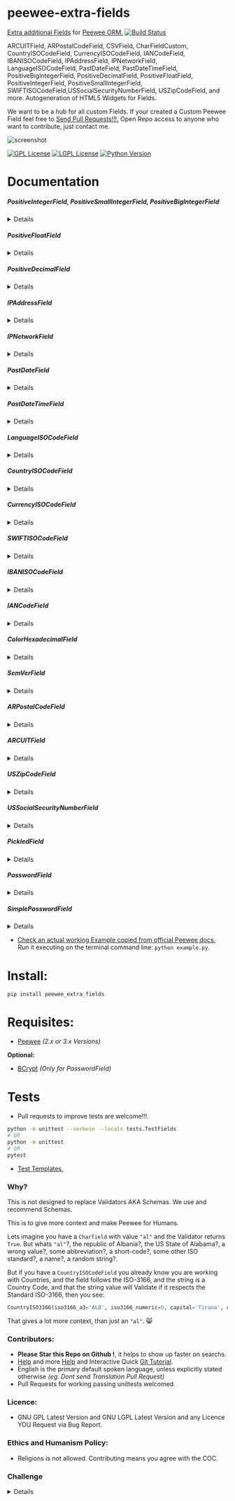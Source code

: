 # peewee-extra-fields

[Extra additional Fields](http://docs.peewee-orm.com/en/latest/peewee/models.html#creating-a-custom-field) for [Peewee ORM.](http://docs.peewee-orm.com) [![Build Status](https://travis-ci.org/juancarlospaco/peewee-extra-fields.svg?branch=master)](https://travis-ci.org/juancarlospaco/peewee-extra-fields)

ARCUITField, ARPostalCodeField, CSVField, CharFieldCustom, CountryISOCodeField, CurrencyISOCodeField, IANCodeField,
IBANISOCodeField, IPAddressField, IPNetworkField, LanguageISOCodeField, PastDateField, PastDateTimeField,
PositiveBigIntegerField, PositiveDecimalField, PositiveFloatField, PositiveIntegerField, PositiveSmallIntegerField, SWIFTISOCodeField,USSocialSecurityNumberField, USZipCodeField, and more. Autogeneration of HTML5 Widgets for Fields.

We want to be a hub for all custom Fields. If your created a Custom Peewee Field feel free to [Send Pull Requests!!!.](https://github.com/juancarlospaco/peewee-extra-fields/compare)
Open Repo access to anyone who want to contribute, just contact me.

![screenshot](https://source.unsplash.com/IClZBVw5W5A/800x400 "Illustrative Photo by https://unsplash.com/@toddquackenbush")

[![GPL License](http://img.shields.io/badge/license-GPL-blue.svg)](http://opensource.org/licenses/GPL-3.0)
[![LGPL License](http://img.shields.io/badge/license-LGPL-blue.svg)](http://opensource.org/licenses/LGPL-3.0)
[![Python Version](https://img.shields.io/badge/Python-3-brightgreen.svg)](http://python.org)


# Documentation

##### PositiveIntegerField, PositiveSmallIntegerField, PositiveBigIntegerField
<details>

`peewee_extra_fields.PositiveSmallIntegerField()`

`peewee_extra_fields.PositiveIntegerField()`

`peewee_extra_fields.PositiveBigIntegerField()`

**Description:** [`IntegerField`](http://docs.peewee-orm.com/en/latest/peewee/models.html#field-types-table) subclass but only accepts **Positive** values (>= 0).

`PositiveSmallIntegerField` accepts positive integers from `0` to `32_767` according to [the Standard SQL Oficial Specs](https://www.postgresql.org/docs/current/static/datatype-numeric.html).

`PositiveIntegerField` accepts positive integers from `0` to `2_147_483_647` according to [the Standard SQL Oficial Specs](https://www.postgresql.org/docs/current/static/datatype-numeric.html).

`PositiveBigIntegerField` accepts positive integers from `0` to `9_223_372_036_854_775_807` according to [the Standard SQL Oficial Specs](https://www.postgresql.org/docs/current/static/datatype-numeric.html).

The smaller integer field type you can use, the faster performance, by definition.

**Arguments:** None (should take the same `*args` and `**kwargs` as `IntegerField`)

**Keyword Arguments:** None (should take the same `*args` and `**kwargs` as `IntegerField`).

**Returns:** `int`.

**Base Class:** `IntegerField`, `SmallIntegerField`, `BigIntegerField`.

**Type:** `<class 'type'>`.

**Source Code file:** https://github.com/juancarlospaco/peewee-extra-fields/blob/master/peewee_extra_fields.py

| State              | OS          | Description |
| ------------------ |:-----------:| -----------:|
| :white_check_mark: | **Linux**   | Works Ok    |
| :white_check_mark: | **Os X**    | Works Ok    |
| :white_check_mark: | **Windows** | Works Ok    |

**Usage Example:**

```python
>>> from peewee_extra_fields import PositiveIntegerField  # its the same with PositiveSmallIntegerField and PositiveBigIntegerField
>>> PositiveIntegerField().db_value(1)
1
>>> PositiveIntegerField().db_value(0)
0
>>> PositiveIntegerField().db_value(-1)
Traceback (most recent call last):
  File "<stdin>", line 1, in <module>

ValueError: PositiveIntegerField Value is not a Positive Integer (valid values must be Integers >=0): -1.

```
</details>


##### PositiveFloatField
<details>

`peewee_extra_fields.PositiveFloatField(round_by: int=None)`

**Description:** [`FloatField`](http://docs.peewee-orm.com/en/latest/peewee/models.html#field-types-table) subclass but only accepts **Positive** values (>= 0).
Optionally it can round Floats using Pythons `round()` with `round_by` integer argument.

`PositiveFloatField` from `0` to `6` decimal digits precision according to [the Standard SQL Oficial Specs](https://www.postgresql.org/docs/current/static/datatype-numeric.html).

**Arguments:**
- `round()` round `float` using Pythons `round()`, optional, defaults to `None`, integer type, positive value.

**Keyword Arguments:** None (should take the same `*args` and `**kwargs` as `FloatField`).

**Returns:** `float`.

**Base Class:** `FloatField`.

**Type:** `<class 'type'>`.

**Source Code file:** https://github.com/juancarlospaco/peewee-extra-fields/blob/master/peewee_extra_fields.py

| State              | OS          | Description |
| ------------------ |:-----------:| -----------:|
| :white_check_mark: | **Linux**   | Works Ok    |
| :white_check_mark: | **Os X**    | Works Ok    |
| :white_check_mark: | **Windows** | Works Ok    |

**Usage Example:**

```python
>>> from peewee_extra_fields import PositiveFloatField
>>> PositiveFloatField().db_value(1.0)
1.0
>>> PositiveFloatField().db_value(0.0)
0.0
>>> PositiveFloatField().db_value(-1.0)
Traceback (most recent call last):
  File "<stdin>", line 1, in <module>

ValueError: PositiveFloatField Value is not a Positive Float (valid values must be Floats >=0): -1.0.

>>> PositiveFloatField(round_by=2).db_value(1.123456789)
1.12
>>> PositiveFloatField(round_by=4).db_value(1.123456789)
1.1235
>>> PositiveFloatField(round_by=-2).db_value(1.123456789)
Traceback (most recent call last):
  File "<stdin>", line 1, in <module>

ValueError: PositiveFloatField 'round_by' argument is not a Non-Zero Positive Integer number (valid values must be Integers > 0): -2.

```
</details>


##### PositiveDecimalField
<details>

`peewee_extra_fields.PositiveDecimalField(round_by: int=None)`

**Description:** [`DecimalField`](http://docs.peewee-orm.com/en/latest/peewee/models.html#field-types-table) subclass but only accepts **Positive** values (>= 0).

`PositiveDecimalField` from `0` to `131_072` decimal digits precision before the decimal point and from `0` to `16_383` decimal digits precision after the decimal point according to [the Standard SQL Oficial Specs](https://www.postgresql.org/docs/current/static/datatype-numeric.html).

up to 131072 digits before the decimal point; up to 16383 digits after the decimal point
**Arguments:**
- `round()` round `decimal.Decimal` using Pythons `Decimal().quantize().normalize()`, optional, defaults to `None`, integer type, positive value.

**Keyword Arguments:** None (should take the same `*args` and `**kwargs` as `DecimalField`).

**Returns:** `decimal.Decimal`.

**Base Class:** `DecimalField`.

**Type:** `<class 'type'>`.

**Source Code file:** https://github.com/juancarlospaco/peewee-extra-fields/blob/master/peewee_extra_fields.py

| State              | OS          | Description |
| ------------------ |:-----------:| -----------:|
| :white_check_mark: | **Linux**   | Works Ok    |
| :white_check_mark: | **Os X**    | Works Ok    |
| :white_check_mark: | **Windows** | Works Ok    |

**Usage Example:**

```python
>>> from peewee_extra_fields import PositiveDecimalField
>>> from decimal import Decimal
>>> PositiveDecimalField().db_value(Decimal("1.0"))
Decimal('1.0')
>>> PositiveDecimalField().db_value(Decimal("0.0"))
Decimal('0.0')
>>> PositiveDecimalField().db_value(Decimal("-1.0"))
Traceback (most recent call last):
  File "<stdin>", line 1, in <module>

ValueError: PositiveDecimalField Value is not a Positive Decimal (valid values must be Decimals >=0): -1.0.

>>> PositiveDecimalField(round_by=2).db_value(Decimal("1.123456789"))
Decimal('1.12')
>>> PositiveDecimalField(round_by=4).db_value(Decimal("1.123456789"))
Decimal('1.1235')
>>> PositiveDecimalField(round_by=-2).db_value(Decimal("1.123456789"))
Traceback (most recent call last):
  File "<stdin>", line 1, in <module>

ValueError: PositiveDecimalField 'round_by' argument is not a Non-Zero Positive Integer numbers (valid values must be Integers > 0): -2.

```
</details>


##### IPAddressField
<details>

`peewee_extra_fields.IPAddressField()`

**Description:** [`CharField`](http://docs.peewee-orm.com/en/latest/peewee/models.html#field-types-table) subclass but only accepts **IP Addresses** values (IPv4 & IPv6).

**Arguments:** None (should take the same `*args` and `**kwargs` as `CharField`).

**Keyword Arguments:** None (should take the same `*args` and `**kwargs` as `CharField`).

**Returns:** `IPv4Address` or `IPv6Address`.

**Base Class:** `CharField`.

**Type:** `<class 'type'>`.

**Source Code file:** https://github.com/juancarlospaco/peewee-extra-fields/blob/master/peewee_extra_fields.py

| State              | OS          | Description |
| ------------------ |:-----------:| -----------:|
| :white_check_mark: | **Linux**   | Works Ok    |
| :white_check_mark: | **Os X**    | Works Ok    |
| :white_check_mark: | **Windows** | Works Ok    |

**Usage Example:**

```python
>>> from peewee_extra_fields import IPAddressField
>>> IPAddressField().db_value("127.0.0.1")
'127.0.0.1'
>>> IPAddressField().db_value("::1")
'::1'
>>> IPAddressField().db_value("10.0.0.1")
'10.0.0.1'
>>> IPAddressField().db_value("10.0.256")
Traceback (most recent call last):
  File "<stdin>", line 1, in <module>

ValueError: IPAddressField Value string is not a Valid IP v4 or v6 Address (valid values must be a valid <class 'ipaddress.IPv4Address'>): 10.0.256 --> '10.0.256' does not appear to be an IPv4 or IPv6 address.

>>> IPAddressField().db_value("a.b.c")
Traceback (most recent call last):
  File "<stdin>", line 1, in <module>

ValueError: IPAddressField Value string is not a Valid IP v4 or v6 Address (valid values must be a valid <class 'ipaddress.IPv4Address'>): a.b.c --> 'a.b.c' does not appear to be an IPv4 or IPv6 address.

>>> IPAddressField().python_value("::1")
IPv6Address('::1')
>>> IPAddressField().python_value("172.16.0.1")
IPv4Address('172.16.0.1')
```
</details>


##### IPNetworkField
<details>

`peewee_extra_fields.IPNetworkField()`

**Description:** [`CharField`](http://docs.peewee-orm.com/en/latest/peewee/models.html#field-types-table) subclass but only accepts **IP Networks** values (IPv4 & IPv6).

**Arguments:** None (should take the same `*args` and `**kwargs` as `CharField`).

**Keyword Arguments:** None (should take the same `*args` and `**kwargs` as `CharField`).

**Returns:** `IPv4Network` or `IPv6Network`.

**Base Class:** `CharField`.

**Type:** `<class 'type'>`.

**Source Code file:** https://github.com/juancarlospaco/peewee-extra-fields/blob/master/peewee_extra_fields.py

| State              | OS          | Description |
| ------------------ |:-----------:| -----------:|
| :white_check_mark: | **Linux**   | Works Ok    |
| :white_check_mark: | **Os X**    | Works Ok    |
| :white_check_mark: | **Windows** | Works Ok    |

**Usage Example:**

```python
>>> from peewee_extra_fields import IPNetworkField
>>> IPNetworkField().db_value("10.0.0.0")
'10.0.0.0'
>>> IPNetworkField().db_value("10.0.0.0/23")
'10.0.0.0/23'
>>> IPNetworkField().db_value("256.0.0.0/23")
Traceback (most recent call last):
  File "<stdin>", line 1, in <module>

ValueError: IPNetworkField Value string is not a Valid IP v4 or v6 Network (valid values must be a valid <class 'ipaddress.IPv4Network'>): 256.0.0.0/23 --> '256.0.0.0/23' does not appear to be an IPv4 or IPv6 network.

>>> IPNetworkField().python_value("10.0.0.0/23")
IPv4Network('10.0.0.0/23')
```
</details>


##### PastDateField
<details>

`peewee_extra_fields.PastDateField()`

**Description:** [`DateField`](http://docs.peewee-orm.com/en/latest/peewee/models.html#field-types-table) subclass but only accepts dates **Not on the Future** values.
Past is Ok, Present is Ok, Future is Not Ok.
Most of times you need Dates on the Past, eg. your Birthday cant be in the Future.

This Field has an additional helper method for lazy devs:
`peewee_extra_fields.PastDateField().get_html_widget(clas: tuple=None, ids: str=None, required: bool=False)`
that will build and return a string with 1 HTML5 widget element fit for purpose for the possible values of the Field,
No CSS, No JS, Nothing Embed, just plain clear text HTML,
you can set the DOM Classes with `class` argument of `tuple` type, you can set the DOM ID with `ids` argument of `str` type,
you can set the DOM "required" with `required` argument of `bool` type, return type is always `str`,
it just returns an string does not affect the internals of the Field.

**Arguments:** None (should take the same `*args` and `**kwargs` as `IntegerField`).

**Keyword Arguments:** None (should take the same `*args` and `**kwargs` as `IntegerField`).

**Returns:** `date`.

**Base Class:** `DateField`.

**Type:** `<class 'type'>`.

**Source Code file:** https://github.com/juancarlospaco/peewee-extra-fields/blob/master/peewee_extra_fields.py

| State              | OS          | Description |
| ------------------ |:-----------:| -----------:|
| :white_check_mark: | **Linux**   | Works Ok    |
| :white_check_mark: | **Os X**    | Works Ok    |
| :white_check_mark: | **Windows** | Works Ok    |

**Usage Example:**

```python
>>> from peewee_extra_fields import PastDateField
>>> from datetime import date
>>> PastDateField().db_value(date(year=2010, month=1, day=1))
datetime.date(2010, 1, 1)
>>> PastDateField().db_value(date(year=2017, month=1, day=1))
datetime.date(2017, 1, 1)
>>> PastDateField().db_value(date(year=2020, month=1, day=1))
Traceback (most recent call last):
  File "<stdin>", line 1, in <module>

ValueError: PastDateField Dates Value is not in the Past (valid values must be in the Past): 2020-01-01.

>>> print(PastDateField().get_html_widget())
<input type="date" name="date"  max="2017-12-14">

```
</details>


##### PastDateTimeField
<details>

`peewee_extra_fields.PastDateTimeField()`

**Description:** [`DateTimeField`](http://docs.peewee-orm.com/en/latest/peewee/models.html#field-types-table) subclass but only accepts dates **Not on the Future** values.
Past is Ok, Present is Ok, Future is Not Ok.
Most of times you need DateTimes on the Past, eg. your Birthday cant be in the Future.

This Field has an additional helper method for lazy devs:
`peewee_extra_fields.PastDateTimeField().get_html_widget(clas: tuple=None, ids: str=None, required: bool=False)`
that will build and return a string with 1 HTML5 widget element fit for purpose for the possible values of the Field,
No CSS, No JS, Nothing Embed, just plain clear text HTML,
you can set the DOM Classes with `class` argument of `tuple` type, you can set the DOM ID with `ids` argument of `str` type,
you can set the DOM "required" with `required` argument of `bool` type, return type is always `str`,
it just returns an string does not affect the internals of the Field.

**Arguments:** None (should take the same `*args` and `**kwargs` as `DateTimeField`).

**Keyword Arguments:** None (should take the same `*args` and `**kwargs` as `DateTimeField`).

**Returns:** `datetime`.

**Base Class:** `DateTimeField`.

**Type:** `<class 'type'>`.

**Source Code file:** https://github.com/juancarlospaco/peewee-extra-fields/blob/master/peewee_extra_fields.py

| State              | OS          | Description |
| ------------------ |:-----------:| -----------:|
| :white_check_mark: | **Linux**   | Works Ok    |
| :white_check_mark: | **Os X**    | Works Ok    |
| :white_check_mark: | **Windows** | Works Ok    |

**Usage Example:**

```python
>>> from peewee_extra_fields import PastDateTimeField
>>> from datetime import datetime
>>> PastDateTimeField().db_value(datetime(year=2010, month=1, day=1))
datetime.datetime(2010, 1, 1, 0, 0)
>>> PastDateTimeField().db_value(datetime(year=2017, month=1, day=1))
datetime.datetime(2017, 1, 1, 0, 0)
>>> PastDateTimeField().db_value(datetime(year=2020, month=1, day=1))
Traceback (most recent call last):
  File "<stdin>", line 1, in <module>

ValueError: PastDateTimeField Dates & Times Value is not in the Past (valid values must be in the Past): 2020-01-01 00:00:00.

>>> print(PastDateTimeField().get_html_widget())
<input type="datetime-local" name="datetime" max="2017-12-14T04:40">

```
</details>



##### LanguageISOCodeField
<details>

`peewee_extra_fields.LanguageISOCodeField()`

**Description:** [`FixedCharField`](http://docs.peewee-orm.com/en/latest/peewee/models.html#field-types-table) subclass but only accepts **Language ISO Code** values (ISO-639_1).
Uses hardcoded `max_length = 2`.

This Field has an additional helper method for lazy devs:
`peewee_extra_fields.LanguageISOCodeField().get_html_widget(clas: tuple=None, ids: str=None, required: bool=False)`
that will build and return a string with 1 HTML5 widget element fit for purpose for the possible values of the Field,
No CSS, No JS, Nothing Embed, just plain clear text HTML,
you can set the DOM Classes with `class` argument of `tuple` type, you can set the DOM ID with `ids` argument of `str` type,
you can set the DOM "required" with `required` argument of `bool` type, return type is always `str`,
it just returns an string does not affect the internals of the Field.

**Arguments:** None (should take the same `*args` and `**kwargs` as `FixedCharField`).

**Keyword Arguments:** None (should take the same `*args` and `**kwargs` as `FixedCharField`).

**Returns:** `collections.namedtuple`.

**Base Class:** `FixedCharField`.

**Type:** `<class 'type'>`.

**Source Code file:** https://github.com/juancarlospaco/peewee-extra-fields/blob/master/peewee_extra_fields.py

| State              | OS          | Description |
| ------------------ |:-----------:| -----------:|
| :white_check_mark: | **Linux**   | Works Ok    |
| :white_check_mark: | **Os X**    | Works Ok    |
| :white_check_mark: | **Windows** | Works Ok    |

**Usage Example:**

```python
>>> from peewee_extra_fields import LanguageISOCodeField
>>> LanguageISOCodeField().db_value("en")
'en'
>>> LanguageISOCodeField().db_value("es")
'es'
>>> LanguageISOCodeField().python_value("es")
LanguageISO639(code='es', name='Spanish')
>>> LanguageISOCodeField().python_value("en")
LanguageISO639(code='en', name='English')
>>> LanguageISOCodeField().db_value("not valid")
Traceback (most recent call last):
  File "<stdin>", line 1, in <module>

ValueError: LanguageISOCodeField Value is 9 Characters long instead of 2 Characters long (valid values must be ISO-639_1 Language Codes): not valid.

>>> LanguageISOCodeField().db_value("xx")
Traceback (most recent call last):
  File "<stdin>", line 1, in <module>

ValueError: LanguageISOCodeField Value is not an ISO-639_1 Standard Language Code of 2 Characters long (valid values must be ISO-639_1 Language Codes): xx.

>>> print(LanguageISOCodeField().get_html_widget())
<select name="language" >
    <option selected disabled value=""></option>
    <option value="aa">(AA) Afar (afaraf)</option>
    <option value="af">(AF) Afrikaans (afrikaans)</option>
    <option value="ak">(AK) Akan (akan)</option>
#    . . . All the other ISO-639 Languages here on several HTML option elements autogenerated for you . . .  
    <option value="xh">(XH) Xhosa (isixhosa)</option>
    <option value="zu">(ZU) Zulu (isizulu)</option>
</select>

```
</details>


##### CountryISOCodeField
<details>

`peewee_extra_fields.CountryISOCodeField()`

**Description:** [`SmallIntegerField`](http://docs.peewee-orm.com/en/latest/peewee/models.html#field-types-table) subclass only accepts **Country ISO Code** string values.

It converts the 2-Characters Country ISO Code to integer Country ISO Code,
saves to Database the SmallInt, when reading from Database, reverts back,
small integer Country ISO Code to 2-Characters string Country ISO Code.

Returns 1 namedtuple with iso3166_a3, iso3166_numeric, capital, continent,
currency_code, currency_name, geoname_id, is_developed, is_independent,
languages, name, name_human, phone_code, timezones and tld.

This always stores only small positive Integer numbers of 3 digits max,
that maps 1-to-1 to 2-Characters string Country Codes, according to ISO.

Small integer is always faster than varchar or text in every aspect.

This Field has an additional helper method for lazy devs:
`peewee_extra_fields.CountryISOCodeField().get_html_widget(clas: tuple=None, ids: str=None, required: bool=False)`
that will build and return a string with 1 HTML5 widget element fit for purpose for the possible values of the Field,
No CSS, No JS, Nothing Embed, just plain clear text HTML,
you can set the DOM Classes with `class` argument of `tuple` type, you can set the DOM ID with `ids` argument of `str` type,
you can set the DOM "required" with `required` argument of `bool` type, return type is always `str`,
it just returns an string does not affect the internals of the Field.

**Arguments:** None (should take the same `*args` and `**kwargs` as `SmallIntegerField`).

**Keyword Arguments:** None (should take the same `*args` and `**kwargs` as `SmallIntegerField`).

**Returns:** `collections.namedtuple`.

**Base Class:** `SmallIntegerField`.

**Type:** `<class 'type'>`.

**Source Code file:** https://github.com/juancarlospaco/peewee-extra-fields/blob/master/peewee_extra_fields.py

| State              | OS          | Description |
| ------------------ |:-----------:| -----------:|
| :white_check_mark: | **Linux**   | Works Ok    |
| :white_check_mark: | **Os X**    | Works Ok    |
| :white_check_mark: | **Windows** | Works Ok    |

**Usage Example:**

```python
>>> from peewee_extra_fields import CountryISOCodeField
>>> CountryISOCodeField().db_value("ar")
32
>>> CountryISOCodeField().python_value(32)
CountryISO3166(iso3166_a3='ARG', iso3166_numeric=32, capital='Buenos Aires', continent='Americas', currency_code='ARS', currency_name='Argentine Peso', geoname_id=3865483, is_developed=False, is_independent=True, languages=['es-AR', 'en', 'it', 'de', 'fr', 'gn'], name='Argentina', name_human='The Argentine Republic', phone_code='54', timezones=['america/argentina/buenos_aires', 'america/argentina/cordoba', 'america/argentina/jujuy', 'america/argentina/tucuman', 'america/argentina/catamarca', 'america/argentina/la_rioja', 'america/argentina/san_juan', 'america/argentina/mendoza', 'america/argentina/rio_gallegos', 'america/argentina/ushuaia'], tld='.ar')
>>> CountryISOCodeField().db_value("xx")
Traceback (most recent call last):
  File "<stdin>", line 1, in <module>

ValueError: CountryISOCodeField Value is not an ISO-3166 Standard Country Code of 2 Characters long (valid values must be ISO-3166 Country Codes): xx.

>>> print(CountryISOCodeField().get_html_widget())
<select name="country" >
    <option selected disabled value=""></option>
    <option value="ad" data-iso3166numeric="20"  data-iso3166a3="and">(AD) Andorra</option>
    <option value="ae" data-iso3166numeric="784" data-iso3166a3="are">(AE) United Arab Emirates</option>
    <option value="af" data-iso3166numeric="4"   data-iso3166a3="afg">(AF) Afghanistan</option>
#    . . . All the other ISO-3166 Countries here on several HTML option elements autogenerated for you . . .
    <option value="za" data-iso3166numeric="710" data-iso3166a3="zaf">(ZA) South Africa</option>
    <option value="zm" data-iso3166numeric="894" data-iso3166a3="zmb">(ZM) Zambia</option>
    <option value="zw" data-iso3166numeric="716" data-iso3166a3="zwe">(ZW) Zimbabwe</option>
</select>

```
</details>


##### CurrencyISOCodeField
<details>

`peewee_extra_fields.CurrencyISOCodeField()`

**Description:** [`SmallIntegerField`](http://docs.peewee-orm.com/en/latest/peewee/models.html#field-types-table) subclass only accepts **Currency ISO Code** values.

It converts 3-Characters Currency ISO Code to integer Currency ISO Code,
saves to Database the SmallInt, when reading from Database, reverts back,
small integer Currency ISO Code to 3-Characters string Currency ISO Code.

Returns 1 namedtuple with code, name, iso4217_numeric.

This always stores only small positive Integer numbers of 3 digits max,
that maps 1-to-1 to 3-Characters string Currency Codes, according to ISO.

Small integer is always faster than varchar or text in every aspect.

This Field has an additional helper method for lazy devs:
`peewee_extra_fields.CurrencyISOCodeField().get_html_widget(clas: tuple=None, ids: str=None, required: bool=False)`
that will build and return a string with 1 HTML5 widget element fit for purpose for the possible values of the Field,
No CSS, No JS, Nothing Embed, just plain clear text HTML,
you can set the DOM Classes with `class` argument of `tuple` type, you can set the DOM ID with `ids` argument of `str` type,
you can set the DOM "required" with `required` argument of `bool` type, return type is always `str`,
it just returns an string does not affect the internals of the Field.

**Arguments:** None (should take the same `*args` and `**kwargs` as `SmallIntegerField`).

**Keyword Arguments:** None (should take the same `*args` and `**kwargs` as `SmallIntegerField`).

**Returns:** `collections.namedtuple`.

**Base Class:** `SmallIntegerField`.

**Type:** `<class 'type'>`.

**Source Code file:** https://github.com/juancarlospaco/peewee-extra-fields/blob/master/peewee_extra_fields.py

| State              | OS          | Description |
| ------------------ |:-----------:| -----------:|
| :white_check_mark: | **Linux**   | Works Ok    |
| :white_check_mark: | **Os X**    | Works Ok    |
| :white_check_mark: | **Windows** | Works Ok    |

**Usage Example:**

```python
>>> from peewee_extra_fields import CurrencyISOCodeField
>>> CurrencyISOCodeField().db_value("usd")
840
>>> CurrencyISOCodeField().python_value(840)
CurrencyISO4217(code='usd', name='United States Dollar', iso4217_numeric=840)
>>> CurrencyISOCodeField().db_value("not valid")
Traceback (most recent call last):
  File "<stdin>", line 1, in <module>

ValueError: CurrencyISOCodeField Value is 9 Characters long instead of 3 Characters long (valid values must be ISO-4217 Currency Codes): not valid.

>>> CurrencyISOCodeField().db_value("lol")
Traceback (most recent call last):
  File "<stdin>", line 1, in <module>

ValueError: CurrencyISOCodeField Value is not an ISO-4217 Standard Currency Code of 3 Characters long (valid values must be ISO-4217 Currency Codes): lol.

>>> print(CurrencyISOCodeField().get_html_widget())
<select name="currency" >
    <option selected disabled value=""></option>
    <option value="aed" data-iso4217numeric="784">(AED) United Arab Emirates Dirham</option>
    <option value="afn" data-iso4217numeric="971">(AFN) Afghan Afghani</option>
    <option value="all" data-iso4217numeric="8"  >(ALL) Albanian Lek</option>
#    . . . All the other ISO-4217 Currencies here on several HTML option elements autogenerated for you . . .
    <option value="zar" data-iso4217numeric="710">(ZAR) South African Rand</option>
    <option value="zmw" data-iso4217numeric="967">(ZMW) Zambian Kwacha</option>
    <option value="zwl" data-iso4217numeric="932">(ZWL) Zimbabwean Dollar</option>
</select>

```
</details>


##### SWIFTISOCodeField
<details>

`peewee_extra_fields.SWIFTISOCodeField()`

**Description:** [`CharField`](http://docs.peewee-orm.com/en/latest/peewee/models.html#field-types-table) subclass but only accepts **SWIFT-Codes ISO-9362** values (SWIFT Business Identifier Code BIC ISO-9362:2014, AKA SWIFT).

Has a hardcoded `max_length = 11` according to ISO-9362 Standard.

`country_code` must be a valid ISO-3166 country code according to ISO-9362 Standard.

`branch_code` can be a `str` or `None` according to ISO-9362 Standard.

This code is also known as: SWIFT-BIC, BIC code, SWIFT ID, SWIFT code or ISO-9362.

Returns a `collections.namedtuple` with `bank_code`, `country_code`, `location_code`, `branch_code`, `swift`.

**Arguments:** None (should take the same `*args` and `**kwargs` as `CharField`)

**Keyword Arguments:** None (should take the same `*args` and `**kwargs` as `CharField`).

**Returns:** `collections.namedtuple`.

**Base Class:** `CharField`.

**Type:** `<class 'type'>`.

**Source Code file:** https://github.com/juancarlospaco/peewee-extra-fields/blob/master/peewee_extra_fields.py

| State              | OS          | Description |
| ------------------ |:-----------:| -----------:|
| :white_check_mark: | **Linux**   | Works Ok    |
| :white_check_mark: | **Os X**    | Works Ok    |
| :white_check_mark: | **Windows** | Works Ok    |

**Usage Example:**

```python
>>> from peewee_extra_fields import SWIFTISOCodeField  
>>> SWIFTISOCodeField().python_value("DEUTDEFF")
SWIFTCodeISO9362(bank_code='DEUT', country_code='DE', location_code='FF', branch_code=None, swift='DEUTDEFF')

>>> SWIFTISOCodeField().python_value("NEDSZAJJ")
SWIFTCodeISO9362(bank_code='NEDS', country_code='ZA', location_code='JJ', branch_code=None, swift='NEDSZAJJ')

>>> SWIFTISOCodeField().python_value("DABADKKK")
SWIFTCodeISO9362(bank_code='DABA', country_code='DK', location_code='KK', branch_code=None, swift='DABADKKK')

>>> SWIFTISOCodeField().python_value("UNCRITMM")
SWIFTCodeISO9362(bank_code='UNCR', country_code='IT', location_code='MM', branch_code=None, swift='UNCRITMM')

>>> SWIFTISOCodeField().db_value("")
Traceback (most recent call last):
  File "<stdin>", line 1, in <module>

ValueError: SWIFTISOCodeField Value string is not a Valid SWIFT-Code ISO-9362:2014 (valid values must not be an Empty String): "".

>>> SWIFTISOCodeField().db_value("None")
Traceback (most recent call last):
  File "<stdin>", line 1, in <module>

ValueError: SWIFTISOCodeField Value string is not a Valid SWIFT-Code ISO-9362:2014 (valid values must be a valid SWIFT-Code of 8 or 11 characters long): NONE.

```
</details>


##### IBANISOCodeField
<details>

`peewee_extra_fields.IBANISOCodeField()`

**Description:** [`CharField`](http://docs.peewee-orm.com/en/latest/peewee/models.html#field-types-table) subclass but only accepts **IBAN-Codes ISO 13616:2007** values (International Bank Account Number (IBAN).

Has a hardcoded `max_length = 34` according to ISO-13616 Standard.

`country_code` must be a valid ISO-3166 country code according to ISO-13616 Standard.

Returns a `collections.namedtuple` with `country_code`, `checksum`, `bban`, `iban_pretty`, `iban`.

**Arguments:** None (should take the same `*args` and `**kwargs` as `CharField`)

**Keyword Arguments:** None (should take the same `*args` and `**kwargs` as `CharField`).

**Returns:** `collections.namedtuple`.

**Base Class:** `CharField`.

**Type:** `<class 'type'>`.

**Source Code file:** https://github.com/juancarlospaco/peewee-extra-fields/blob/master/peewee_extra_fields.py

| State              | OS          | Description |
| ------------------ |:-----------:| -----------:|
| :white_check_mark: | **Linux**   | Works Ok    |
| :white_check_mark: | **Os X**    | Works Ok    |
| :white_check_mark: | **Windows** | Works Ok    |

**Usage Example:**

```python
>>> from peewee_extra_fields import IBANISOCodeField  
>>> IBANISOCodeField().db_value("DE44 5001 0517 5407 3249 31")
'DE44500105175407324931'

>>> IBANISOCodeField().python_value("DE44 5001 0517 5407 3249 31")
SWIFTCodeISO9362(country_code='DE', check_code='44', bban='500105175407324931', iban_pretty='DE44 5001 0517 5407 3249 31', iban='DE44500105175407324931')

>>> IBANISOCodeField().python_value("GB29 NWBK 6016 1331 9268 19")
SWIFTCodeISO9362(country_code='GB', check_code='29', bban='NWBK60161331926819', iban_pretty='GB29 NWBK 6016 1331 9268 19', iban='GB29NWBK60161331926819')

>>> IBANISOCodeField().python_value("SA03 8000 0000 6080 1016 7519")
SWIFTCodeISO9362(country_code='SA', check_code='03', bban='80000000608010167519', iban_pretty='SA03 8000 0000 6080 1016 7519', iban='SA0380000000608010167519')

>>> IBANISOCodeField().python_value("CH93 0076 2011 6238 5295 7")
SWIFTCodeISO9362(country_code='CH', check_code='93', bban='00762011623852957', iban_pretty='CH93 0076 2011 6238 5295 7', iban='CH9300762011623852957')
>>> IBANISOCodeField().python_value("GB82 WEST 1234 5698 7654 32")
SWIFTCodeISO9362(country_code='GB', check_code='82', bban='WEST12345698765432', iban_pretty='GB82 WEST 1234 5698 7654 32', iban='GB82WEST12345698765432')

>>> IBANISOCodeField().db_value("DEzz 5001 0517 5407 3249 31")
Traceback (most recent call last):
  File "<stdin>", line 1, in <module>

ValueError: IBANISOCodeField Value string is not a Valid IBAN-Code ISO-13616:2007 (valid values must be a valid IBAN-Code, must contain a Valid IBAN CheckSum Digit): DEZZ500105175407324931 -> zz.

>>> IBANISOCodeField().db_value("DE00 5001 0517 5407 3249 31")
Traceback (most recent call last):
  File "<stdin>", line 1, in <module>

ValueError: IBANISOCodeField Value string is not a Valid IBAN-Code ISO-13616:2007 (valid values must have a valid IBAN CheckSum digits): DE00500105175407324931 -> 00.

>>> IBANISOCodeField().db_value("")
Traceback (most recent call last):
  File "<stdin>", line 1, in <module>

ValueError: IBANISOCodeField Value string is not a Valid IBAN-Code ISO-13616:2007 (valid values must not be an Empty String): "".

>>> IBANISOCodeField().db_value("DE00 5001 0517 5407 3249 3100 0000 0000 0000")
Traceback (most recent call last):
  File "<stdin>", line 1, in <module>

ValueError: IBANISOCodeField Value string is not a Valid IBAN-Code ISO-13616:2007 (valid values must be a valid IBAN-Code ISO-13616 of 34 characters max): DE0050010517540732493100000000000000.

```
</details>


##### IANCodeField
<details>

`peewee_extra_fields.IANCodeField()`

**Description:** [`CharField`](http://docs.peewee-orm.com/en/latest/peewee/models.html#field-types-table) subclass but only accepts **IAN Codes** values, International Article Number (AKA European Article Number or EAN or IAN).

Has a hardcoded `max_length = 13` according to Wikipedia.

Notice this is not an ISO Standard, if you work with this codes, any improvement is welcome.

CheckSum for 8 to 13 IAN-Codes only.

**Arguments:** None (should take the same `*args` and `**kwargs` as `CharField`)

**Keyword Arguments:** None (should take the same `*args` and `**kwargs` as `CharField`).

**Returns:** `str`.

**Base Class:** `CharField`.

**Type:** `<class 'type'>`.

**Source Code file:** https://github.com/juancarlospaco/peewee-extra-fields/blob/master/peewee_extra_fields.py

| State              | OS          | Description |
| ------------------ |:-----------:| -----------:|
| :white_check_mark: | **Linux**   | Works Ok    |
| :white_check_mark: | **Os X**    | Works Ok    |
| :white_check_mark: | **Windows** | Works Ok    |

**Usage Example:**

```python
>>> from peewee_extra_fields import IANCodeField  
>>> IANCodeField().db_value("5901234123457")
'5901234123457'

>>> IANCodeField().db_value("4012345123456")
'4012345123456'

>>> IANCodeField().db_value("")
Traceback (most recent call last):
  File "<stdin>", line 1, in <module>

ValueError: IANCodeField Value string is not a Valid International Article Number (IAN) (valid values must not be an Empty String): "".

>>> IANCodeField().db_value("1234567896765756756")
Traceback (most recent call last):
  File "<stdin>", line 1, in <module>

ValueError: IANCodeField Value string is not a Valid International Article Number (IAN) (valid values must be a valid IAN of 13 characters max): 1234567896765756756.

>>> IANCodeField().db_value("1234567890")
Traceback (most recent call last):
  File "<stdin>", line 1, in <module>

ValueError: IANCodeField Value string is not a Valid International Article Number IAN 8~13 Characters (valid values must have a valid IAN CheckSum int): 1234567890.

```
</details>


##### ColorHexadecimalField
<details>

`peewee_extra_fields.ColorHexadecimalField()`

**Description:** [`FixedCharField`](http://docs.peewee-orm.com/en/latest/peewee/models.html#field-types-table) subclass but only accepts **Colors on Hexadecimal** values (4 & 7 chars format).
Format is 3 or 6 Hexadecimal characters, eg `"#00ff00"`, `"#be0"`, etc.
Values must start with a `"#"`.
Values must be 4 or 7 characters long.
Has a hardcoded `max_length = 7`.

**Arguments:** None (should take the same `*args` and `**kwargs` as `FixedCharField`).

**Keyword Arguments:** None (should take the same `*args` and `**kwargs` as `FixedCharField`).

**Returns:** `collections.namedtuple`.

**Base Class:** `FixedCharField`.

**Type:** `<class 'type'>`.

**Source Code file:** https://github.com/juancarlospaco/peewee-extra-fields/blob/master/peewee_extra_fields.py

| State              | OS          | Description |
| ------------------ |:-----------:| -----------:|
| :white_check_mark: | **Linux**   | Works Ok    |
| :white_check_mark: | **Os X**    | Works Ok    |
| :white_check_mark: | **Windows** | Works Ok    |

**Usage Example:**

```python
>>> from peewee_extra_fields import ColorHexadecimalField
>>> ColorHexadecimalField().db_value("#f0f0f0")
'#f0f0f0'

>>> ColorHexadecimalField().db_value("#be0")
'#bbee00'

>>> ColorHexadecimalField().db_value("#fe0")
'#ffee00'

>>> ColorHexadecimalField().db_value("#bebebe")
'#bebebe'

>>> ColorHexadecimalField().python_value("#f0f0f0")
Color(hex='#f0f0f0', rgb=RGB(red=240, green=240, blue=240), hls=HLS(h=0.0, l=240.0, s=0.0), hsv=HSV(h=0.0, s=0.0, v=240), yiq=YIQ(y=240.0, i=0.0, q=0.0), css='rgb(240,240,240)', css_prcnt='rgb(94%,94%,94%)')

>>> ColorHexadecimalField().python_value("#ffee00")
Color(hex='#ffee00', rgb=RGB(red=255, green=238, blue=0), hls=HLS(h=0.16, l=127.5, s=-1.01), hsv=HSV(h=0.16, s=1.0, v=255), yiq=YIQ(y=216.92, i=86.75, q=-70.66), css='rgb(255,238,0)', css_prcnt='rgb(100%,93%,0%)')

>>> ColorHexadecimalField().python_value("#ffee00").hex
'#ffee00'

>>> ColorHexadecimalField().python_value("#bebebe")
Color(hex='#bebebe', rgb=RGB(red=190, green=190, blue=190), hls=HLS(h=0.0, l=190.0, s=0.0), hsv=HSV(h=0.0, s=0.0, v=190), yiq=YIQ(y=190.0, i=0.0, q=0.0), css='rgb(190,190,190)', css_prcnt='rgb(74%,74%,74%)')

>>> ColorHexadecimalField().db_value("#bebehh")
Traceback (most recent call last):
  File "<stdin>", line 1, in <module>

ValueError: ColorHexadecimalField Value is not an Hexadecimal (values must be Hexadecimals): #bebehh invalid literal for int() with base 16: 'bebehh'

>>> ColorHexadecimalField().db_value("#bebe")
Traceback (most recent call last):
  File "<stdin>", line 1, in <module>

ValueError: ColorHexadecimalField Value is 5 Characters long instead of 7 or 4 Characters long (valid values must be exactly 7 or 4 characters): #bebe.

>>> ColorHexadecimalField().db_value("#bebebe0")
Traceback (most recent call last):
  File "<stdin>", line 1, in <module>

ValueError: ColorHexadecimalField Value is 8 Characters long instead of 7 or 4 Characters long (valid values must be exactly 7 or 4 characters): #bebebe0.

>>> ColorHexadecimalField().db_value("bebebeb")
Traceback (most recent call last):
  File "<stdin>", line 1, in <module>

ValueError: ColorHexadecimalField Value is not a valid RGB Hexadecimal Color value of 7 characters long (valid values must start with '#'): bebebeb.

```
</details>


##### SemVerField
<details>

`peewee_extra_fields.SemVerField()`

**Description:** [`CharField`](http://docs.peewee-orm.com/en/latest/peewee/models.html#field-types-table) subclass but only accepts **Semantic Versions** values (from 5 to 255 chars format).
Format standard spec is from [https://semver.org](https://semver.org).
Has a hardcoded `max_length = 255` as recommended on semver.org.

**Arguments:** None (should take the same `*args` and `**kwargs` as `CharField`).

**Keyword Arguments:** None (should take the same `*args` and `**kwargs` as `CharField`).

**Returns:** `str`.

**Base Class:** `CharField`.

**Type:** `<class 'type'>`.

**Source Code file:** https://github.com/juancarlospaco/peewee-extra-fields/blob/master/peewee_extra_fields.py

| State              | OS          | Description |
| ------------------ |:-----------:| -----------:|
| :white_check_mark: | **Linux**   | Works Ok    |
| :white_check_mark: | **Os X**    | Works Ok    |
| :white_check_mark: | **Windows** | Works Ok    |

**Usage Example:**

```python
>>> from peewee_extra_fields import SemVerField
>>> SemVerField().db_value("1.0.0")
'1.0.0'

>>> SemVerField().db_value("0.0.1")
'0.0.1'

>>> SemVerField().db_value("v1.0.0")
'v1.0.0'

>>> SemVerField().db_value("1.2.3-alpha.10.beta.0+build.unicorn.rainbow")
'1.2.3-alpha.10.beta.0+build.unicorn.rainbow'

>>> SemVerField().db_value("0.0.0-foo")
'0.0.0-foo'

>>> SemVerField().db_value("2.7.2-foo+bar")
'2.7.2-foo+bar'

>>> SemVerField().db_value("1.2.3-alpha.10.beta.0")
'1.2.3-alpha.10.beta.0'

>>> SemVerField().db_value("99.0.0")
'99.0.0'

>>> SemVerField().db_value("2.7.2+asdf")
'2.7.2+asdf'

>>> SemVerField().db_value("1.2.3-a.b.c.10.d.5")
'1.2.3-a.b.c.10.d.5'

>>> SemVerField().db_value("")
Traceback (most recent call last):
  File "<stdin>", line 1, in <module>

ValueError: SemVerField Value is not a valid Semantic Version string, from 5 to 255 characters long(valid values must match a Regex "\bv?(?:0|[1-9]\d*)\.(?:0|[1-9]\d*)\.(?:0|[1-9]\d*)(?:-[\da-z-]+(?:\.[\da-z-]+)*)?(?:\+[\da-z-]+(?:\.[\da-z-]+)*)?\b"): .

>>> SemVerField().db_value("0a")
Traceback (most recent call last):
  File "<stdin>", line 1, in <module>

ValueError: SemVerField Value is not a valid Semantic Version string, from 5 to 255 characters long (valid values must match a Regex "\bv?(?:0|[1-9]\d*)\.(?:0|[1-9]\d*)\.(?:0|[1-9]\d*)(?:-[\da-z-]+(?:\.[\da-z-]+)*)?(?:\+[\da-z-]+(?:\.[\da-z-]+)*)?\b"): 0a.

>>> SemVerField().db_value("cat")
Traceback (most recent call last):
  File "<stdin>", line 1, in <module>

ValueError: SemVerField Value is not a valid Semantic Version string, from 5 to 255 characters long (valid values must match a Regex "\bv?(?:0|[1-9]\d*)\.(?:0|[1-9]\d*)\.(?:0|[1-9]\d*)(?:-[\da-z-]+(?:\.[\da-z-]+)*)?(?:\+[\da-z-]+(?:\.[\da-z-]+)*)?\b"): cat.

```
</details>


##### ARPostalCodeField
<details>

`peewee_extra_fields.ARPostalCodeField()`

**Description:** [`CharField`](http://docs.peewee-orm.com/en/latest/peewee/models.html#field-types-table) subclass but only accepts **Argentine Postal Codes** (old & new).

This Field has an additional helper method for lazy devs:
`peewee_extra_fields.ARPostalCodeField().get_html_widget(clas: tuple=None, ids: str=None, required: bool=False)`
that will build and return a string with 1 HTML5 widget element fit for purpose for the possible values of the Field,
No CSS, No JS, Nothing Embed, just plain clear text HTML,
you can set the DOM Classes with `class` argument of `tuple` type, you can set the DOM ID with `ids` argument of `str` type,
you can set the DOM "required" with `required` argument of `bool` type, return type is always `str`,
it just returns an string does not affect the internals of the Field.

**Arguments:** None (should take the same `*args` and `**kwargs` as `CharField`).

**Keyword Arguments:** None (should take the same `*args` and `**kwargs` as `CharField`).

**Returns:** `str`.

**Base Class:** `CharField`.

**Type:** `<class 'type'>`.

**Source Code file:** https://github.com/juancarlospaco/peewee-extra-fields/blob/master/peewee_extra_fields.py

| State              | OS          | Description |
| ------------------ |:-----------:| -----------:|
| :white_check_mark: | **Linux**   | Works Ok    |
| :white_check_mark: | **Os X**    | Works Ok    |
| :white_check_mark: | **Windows** | Works Ok    |

**Usage Example:**

```python
>>> from peewee_extra_fields import ARPostalCodeField
>>> ARPostalCodeField().db_value("2804")
'2804'
>>> ARPostalCodeField().db_value("666")
Traceback (most recent call last):
  File "<stdin>", line 1, in <module>

ValueError: ARPostalCodeField Value is not a valid Argentine Postal Code (old & new) string of 4 to 8 characters long: 666.

>>> print(ARPostalCodeField().get_html_widget())
<input type="text" name="postal-code"  placeholder="Codigo Postal Argentino" minlength="4" maxlength="8" size="8">

```
</details>


##### ARCUITField
<details>

`peewee_extra_fields.ARCUITField()`

**Description:** [`CharField`](http://docs.peewee-orm.com/en/latest/peewee/models.html#field-types-table) subclass but only accepts **Argentine CUIT**, also it can extract DNI from CUIT.

This Field has an additional helper method for lazy devs:
`peewee_extra_fields.ARCUITField().get_html_widget(clas: tuple=None, ids: str=None, required: bool=False)`
that will build and return a string with 1 HTML5 widget element fit for purpose for the possible values of the Field,
No CSS, No JS, Nothing Embed, just plain clear text HTML,
you can set the DOM Classes with `class` argument of `tuple` type, you can set the DOM ID with `ids` argument of `str` type,
you can set the DOM "required" with `required` argument of `bool` type, return type is always `str`,
it just returns an string does not affect the internals of the Field.

**Arguments:** None (should take the same `*args` and `**kwargs` as `CharField`).

**Keyword Arguments:** None (should take the same `*args` and `**kwargs` as `CharField`).

**Returns:** `str`.

**Base Class:** `CharField`.

**Type:** `<class 'type'>`.

**Source Code file:** https://github.com/juancarlospaco/peewee-extra-fields/blob/master/peewee_extra_fields.py

| State              | OS          | Description |
| ------------------ |:-----------:| -----------:|
| :white_check_mark: | **Linux**   | Works Ok    |
| :white_check_mark: | **Os X**    | Works Ok    |
| :white_check_mark: | **Windows** | Works Ok    |

**Usage Example:**

```python
>>> from peewee_extra_fields import ARCUITField
>>> ARCUITField().db_value("20-30999666-6")
'20309996666'
>>> ARCUITField().db_value("20309996666")
'20309996666'
>>> ARCUITField().cuit2dni("20-30999666-6")
30999666
>>> ARCUITField().db_value("20-30999-6")
Traceback (most recent call last):
  File "<stdin>", line 1, in <module>

ValueError: ARCUITField Value is not a valid Argentine CUIT Code string of 11 to 13 characters long: 20-30999-6.

>>> print(ARCUITField().get_html_widget())
<input type="text" name="cuit" placeholder="CUIT Argentino" minlength="10" maxlength="13" size="13">

```
</details>


##### USZipCodeField
<details>

`peewee_extra_fields.USZipCodeField()`

**Description:** [`CharField`](http://docs.peewee-orm.com/en/latest/peewee/models.html#field-types-table) subclass but only accepts **US ZIP Codes** (XXXXX or XXXXX-XXXX).

**Arguments:** None (should take the same `*args` and `**kwargs` as `CharField`).

**Keyword Arguments:** None (should take the same `*args` and `**kwargs` as `CharField`).

**Returns:** `str`.

**Base Class:** `CharField`.

**Type:** `<class 'type'>`.

**Source Code file:** https://github.com/juancarlospaco/peewee-extra-fields/blob/master/peewee_extra_fields.py

| State              | OS          | Description |
| ------------------ |:-----------:| -----------:|
| :white_check_mark: | **Linux**   | Works Ok    |
| :white_check_mark: | **Os X**    | Works Ok    |
| :white_check_mark: | **Windows** | Works Ok    |

**Usage Example:**

```python
>>> from peewee_extra_fields import USZipCodeField
>>> USZipCodeField().db_value("20521-9000")
'20521-9000'

>>> USZipCodeField().db_value("99750-0077")
'99750-0077'

>>> USZipCodeField().db_value("12201-7050")
'12201-7050'

>>> USZipCodeField().db_value("")
Traceback (most recent call last):
 File "<stdin>", line 1, in <module>

ValueError: USZipCodeField Value is not a valid USA ZIP Codes (XXXXX or XXXXX-XXXX) string from 5 to 10 characters long (valid values must match a Regex "^\d{5}(?:-\d{4})?$"): "".

>>> USZipCodeField().db_value("1")
Traceback (most recent call last):
 File "<stdin>", line 1, in <module>

ValueError: USZipCodeField Value is not a valid USA ZIP Codes (XXXXX or XXXXX-XXXX) string from 5 to 10 characters long (valid values must match a Regex "^\d{5}(?:-\d{4})?$"): 1.

>>> USZipCodeField().db_value("20521-90000")
Traceback (most recent call last):
 File "<stdin>", line 1, in <module>

ValueError: USZipCodeField Value is not a valid USA ZIP Codes (XXXXX or XXXXX-XXXX) string from 5 to 10 characters long (valid values must match a Regex "^\d{5}(?:-\d{4})?$"): 20521-90000.

```
</details>


##### USSocialSecurityNumberField
<details>

`peewee_extra_fields.USSocialSecurityNumberField()`

**Description:** [`FixedCharField`](http://docs.peewee-orm.com/en/latest/peewee/models.html#field-types-table) subclass but only accepts **U.S.A. Social Security Numbers** (XXX-XX-XXXX format).
Has a hardcoded `max_length = 11`.
Returns a `namedtuple` with `ssn`, `area`, `group`, `serial`.

Checks that values conforms to the `XXX-XX-XXXX` format.

Area, Group, Serial must not be all Zeroes.

Group must not be `"666"`.

Must not be in the "promotional block" `987-65-4320` ~ `987-65-4329`.

**Arguments:** None (should take the same `*args` and `**kwargs` as `FixedCharField`).

**Keyword Arguments:** None (should take the same `*args` and `**kwargs` as `FixedCharField`).

**Returns:** `collections.namedtuple`.

**Base Class:** `FixedCharField`.

**Type:** `<class 'type'>`.

**Source Code file:** https://github.com/juancarlospaco/peewee-extra-fields/blob/master/peewee_extra_fields.py

| State              | OS          | Description |
| ------------------ |:-----------:| -----------:|
| :white_check_mark: | **Linux**   | Works Ok    |
| :white_check_mark: | **Os X**    | Works Ok    |
| :white_check_mark: | **Windows** | Works Ok    |

**Usage Example:**

```python
>>> from peewee_extra_fields import USSocialSecurityNumberField
>>> USSocialSecurityNumberField().db_value("205-21-9000")
'205-21-9000'

>>> USSocialSecurityNumberField().python_value("205-21-9000")
USSocialSecurityNumber(ssn='205-21-9000', area=205, group=21, serial=9000)

>>> USSocialSecurityNumberField().db_value("205-21-90")
Traceback (most recent call last):
  File "<stdin>", line 1, in <module>

ValueError: USSocialSecurityNumberField Value is not a valid U.S.A. Social Security Number string (XXX-XX-XXXX format) (valid Social Security Number values be a must match a Regex '^(?P<area>\\d{3})[-\\ ]?(?P<group>\\d{2})[-\\ ]?(?P<sri>\\d{4})$'): 205-21-90 -> None.

In [7]: USSocialSecurityNumberField().db_value("")
Traceback (most recent call last):
  File "<stdin>", line 1, in <module>

ValueError: USSocialSecurityNumberField Value is not a valid U.S.A. Social Security Number string (XXX-XX-XXXX format) (valid Social Security Number values be a must match a Regex '^(?P<area>\\d{3})[-\\ ]?(?P<group>\\d{2})[-\\ ]?(?P<sri>\\d{4})$'):  -> None.

In [8]: USSocialSecurityNumberField().db_value("1")
Traceback (most recent call last):
  File "<stdin>", line 1, in <module>

ValueError: USSocialSecurityNumberField Value is not a valid U.S.A. Social Security Number string (XXX-XX-XXXX format) (valid Social Security Number values be a must match a Regex '^(?P<area>\\d{3})[-\\ ]?(?P<group>\\d{2})[-\\ ]?(?P<sri>\\d{4})$'): 1 -> None.

```
</details>


##### PickledField
<details>

`peewee_extra_fields.PickledField()`

**Description:** Peewee [PickledField](http://docs.peewee-orm.com/en/2.7.0/search.html?q=PickledField) backported from 2.x Versions (literal copy & paste) to work with Peewee 3 and Python 3.
Stores arbitrary python objects, stores values in a pickled `BlobField`.
Internally uses `pickle.loads()` and `pickle.dumps()`.

[`PickledField` is explicitly no longer supported and deprecated by Peewee.](https://github.com/coleifer/peewee/issues/1444#issue-292958082)

This field has been clean out of Legacy Python2 compatibility code that it originally used to have.

**Arguments:** None (should take the same `*args` and `**kwargs` as `BlobField`).

**Keyword Arguments:** None (should take the same `*args` and `**kwargs` as `BlobField`).

**Returns:** Arbitrary Python objects.

**Base Class:** `BlobField`.

**Type:** `<class 'type'>`.

**Source Code file:** https://github.com/juancarlospaco/peewee-extra-fields/blob/master/peewee_extra_fields.py

| State              | OS          | Description |
| ------------------ |:-----------:| -----------:|
| :white_check_mark: | **Linux**   | Works Ok    |
| :white_check_mark: | **Os X**    | Works Ok    |
| :white_check_mark: | **Windows** | Works Ok    |

**Usage Example:**

```python
>>> from peewee_extra_fields import PickledField
>>> PickledField().db_value("a")
b'\x80\x03X\x01\x00\x00\x00aq\x00.'

>>> PickledField().python_value(b'\x80\x03X\x01\x00\x00\x00aq\x00.')
"a"

```

</details>


##### PasswordField
<details>

`peewee_extra_fields.PasswordField()`

**Description:** Peewee [PasswordField](http://docs.peewee-orm.com/en/2.7.0/peewee/playhouse.html?highlight=PasswordField#PasswordField) backported from 2.x Versions (literal copy & paste) to work with Peewee 3 and Python 3.
`PasswordField` stores a password hash and lets you verify it.
The password is hashed when it is saved to the database and
after reading it from the database you can call:
`check_password(password)` to return a `bool`.

This field requires `bcrypt`, which can be installed by running `pip install bcrypt`.
`peewee_extra_fields` still works Ok without `bcrypt`.

[`PasswordField` is explicitly no longer supported and deprecated by Peewee.](https://github.com/coleifer/peewee/issues/1444#issue-292958082)

This field has been clean out of Legacy Python2 compatibility code that it originally used to have.

This field is to support code already using Peewee 2.x `PasswordField`,
if you are implementing from zero, check `SimplePasswordField` that uses new Python `secrets` from standard lib.

**Arguments:** None (should take the same `*args` and `**kwargs` as `BlobField`).

**Keyword Arguments:** None (should take the same `*args` and `**kwargs` as `BlobField`).

**Returns:** `bytes`.

**Base Class:** `BlobField`.

**Type:** `<class 'type'>`.

**Source Code file:** https://github.com/juancarlospaco/peewee-extra-fields/blob/master/peewee_extra_fields.py

| State              | OS          | Description |
| ------------------ |:-----------:| -----------:|
| :white_check_mark: | **Linux**   | Works Ok    |
| :white_check_mark: | **Os X**    | Works Ok    |
| :white_check_mark: | **Windows** | Works Ok    |

**Usage Example:**

```python
>>> from peewee_extra_fields import PasswordField
>>> PasswordField().db_value("a")
b'$2b$12$9CMSMQYPkZ5RsWWrZccw7eqGrCQF679BhDA4dz6rG/e70FbQmeG.6'

```

</details>


##### SimplePasswordField
<details>

`peewee_extra_fields.SimplePasswordField()`

**Description:** Peewee [PasswordField](http://docs.peewee-orm.com/en/2.7.0/peewee/playhouse.html?highlight=PasswordField#PasswordField) re-implemented and simplified from 2.x Versions to work with Peewee 3 and Python 3 using new `secrets` and `hashlib` from standard library, without dependencies, dont need `bcrypt`,
internally uses `hashlib.pbkdf2_hmac()` and `secrets.compare_digest()`.
Migration from `PasswordField` to `SimplePasswordField` is recommended when possible.

[`PasswordField` is explicitly no longer supported and deprecated by Peewee.](https://github.com/coleifer/peewee/issues/1444#issue-292958082)

`SimplePasswordField` stores a password hash and lets you verify it.
The password is hashed when it is saved to the database and
after reading it from the database you can call:
`check_password(password)` to return a `bool`.

**Arguments:**
- `salt` Salt for Password hashing, string type, required, use some random string, check `secrets.token_hex()` and `secrets.token_urlsafe()` as sources of random strings.
- `min_length` Minimum Password length, optional, integer type, positive value, defaults to `8`.
- `algorithm` Algorithm for Password hashing, optional, string type, dafaults to `"sha512"`.
- `iterations` Iterations for Password hashing, optional, integer type, positive value, defaults to `100_000`.
- `dklen` Output Hash length, optional, integer type or `None`, positive value, defaults to `None`, automatic and constant length based on `algorithm` is used if set to `None`.

**Keyword Arguments:** None (should take the same `*args` and `**kwargs` as `CharField`).

**Returns:** `str`.

**Base Class:** `CharField`.

**Type:** `<class 'type'>`.

**Source Code file:** https://github.com/juancarlospaco/peewee-extra-fields/blob/master/peewee_extra_fields.py

| State              | OS          | Description |
| ------------------ |:-----------:| -----------:|
| :white_check_mark: | **Linux**   | Works Ok    |
| :white_check_mark: | **Os X**    | Works Ok    |
| :white_check_mark: | **Windows** | Works Ok    |

**Usage Example:**

```python
>>> from peewee_extra_fields import SimplePasswordField
>>> SimplePasswordField(salt="abc").db_value("123456789")
'46b071b59b995e1a668e68d2112b829ad04e0d988ac989ba2ecc0e56ad8a72780081381f2b6f38573d294454b569d7f1d3bce9cc08edcec6f68f6584357b72a9'

```

</details>


- [Check an actual working Example copied from official Peewee docs.](https://github.com/juancarlospaco/peewee-extra-fields/blob/master/example.py) Run it executing on the terminal command line: `python example.py`.


# Install:

```
pip install peewee_extra_fields
```


# Requisites:

- [Peewee](http://docs.peewee-orm.com) *(2.x or 3.x Versions)*

**Optional:**

- [BCrypt](https://github.com/pyca/bcrypt) *(Only for PasswordField)*


# Tests

- Pull requests to improve tests are welcome!!!.

```bash
python -m unittest --verbose --locals tests.TestFields
# OR
python -m unittest
# OR
pytest
```

- [Test Templates.](https://gist.github.com/juancarlospaco/040fbe326631e638f2a540fe8c1f2092)


### Why?

This is not designed to replace Validators AKA Schemas. We use and recommend Schemas.

This is to give more context and make Peewee for Humans.

Lets imagine you have a `Charfield` with value `"al"` and the Validator returns `True`.
But whats `"al"`?, the republic of Albania?, the US State of Alabama?, a wrong value?,
some abbreviation?, a short-code?, some other ISO standard?, a name?, a random string?.


But if you have a `CountryISOCodeField` you already know you are working with Countries,
and the field follows the ISO-3166, and the string is a Country Code,
and that the string value will Validate if it respects the Standard ISO-3166, then you see:

```python
CountryISO3166(iso3166_a3='ALB', iso3166_numeric=8, capital='Tirana', continent='Europe', currency_code='ALL', currency_name='Lek', geoname_id=783754, is_developed=True, is_independent=True, languages=['sq', 'el'], name='Albania', name_human='The Republic Of Albania', phone_code='355', timezones=['europe/tirane'], tld='.al')
```

That gives a lot more context, than just an `"al"`. :smile_cat:


### Contributors:

- **Please Star this Repo on Github !**, it helps to show up faster on searchs.
- [Help](https://help.github.com/articles/using-pull-requests) and more [Help](https://help.github.com/articles/fork-a-repo) and Interactive Quick [Git Tutorial](https://try.github.io).
- English is the primary default spoken language, unless explicitly stated otherwise *(eg. Dont send Translation Pull Request)*
- Pull Requests for working passing unittests welcomed.


### Licence:

- GNU GPL Latest Version and GNU LGPL Latest Version and any Licence YOU Request via Bug Report.


### Ethics and Humanism Policy:

- Religions is not allowed. Contributing means you agree with the COC.


### Challenge

<details>

**Contributor:**

- Contributor must be 1 individual person (+18) that self-identify as Girl/Woman.
- Contributor must be living on Argentina, Antartida(AR) or Malvinas Argentinas.
- Contributor must agree with COC, Licences and general project philosophies.
- Contributor must Star, Fork and Pull Request the project on GitHub as usual.
- Contributor must provide 1 complete active valid written C.B.U. number.
- Payment delays 1 week (working days, not include bank delay), for peer reviews.
- Impersonations, fakes, bots, trolls, companies, organizations, Not allowed.

**Contribution:**

- Contribution must pass Ok all Unittests, CI, QA, Prospector, PreCommit, etc.
- Contribution must be 100% Python 3.6+ code, not C/C++/Go/Rust compiled module.
- Contribution must be 100% English language, correct grammar and punctuation.
- Contribution are manually evaluated 1 at a time, else it enters a queue.
- If someone already submitted the same Contribution dont submit the duplicated.
- Obfuscation, autogenerated-code, Code-Golf, overcomplicated, kludge, Not allowed.

**Target:**

Submit 1 of the following items (pick one):

- 1 Pull Request per 1 Contributor with passing Unittests for current Features (Unittests for actual code on the Repo).
- 1 Pull Request per 1 Contributor with 1 new relevant Feature with 1 Unittest (New Feature with at least 1 Unittest).

**Prize:**

- 1000 ARS.

We are investigating changing to Bitcoin prize eventually. If you dont understand the Challenge contact me before proceeding.

</details>

